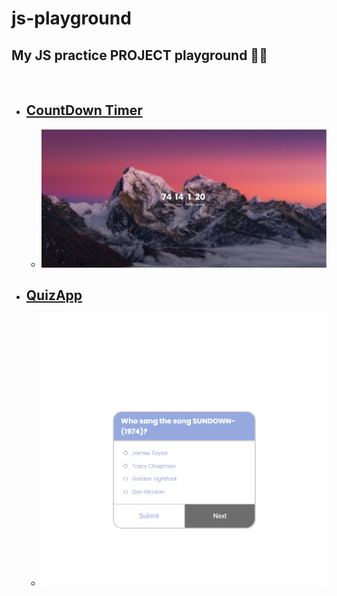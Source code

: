 # **js-playground**
## **My JS practice PROJECT playground 🚀🌟**

<br/>

* ## **[CountDown Timer](https://github.com/AadilVarsh/js-playground/tree/master/CountdownTimer)**
  
  * ![CountDown](screenshots/CountdownTimer.png)

* ## **[QuizApp](https://github.com/AadilVarsh/js-playground/tree/master/QuizApp)**

    * ![QuizApp](screenshots/QuizApp.png)